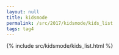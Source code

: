 ```yaml
---
layout: null
title: kidsmode
permalink: /src/2017/kidsmode/kids_list
tags: tag4
---
```

{% include src/kidsmode/kids_list.html %}